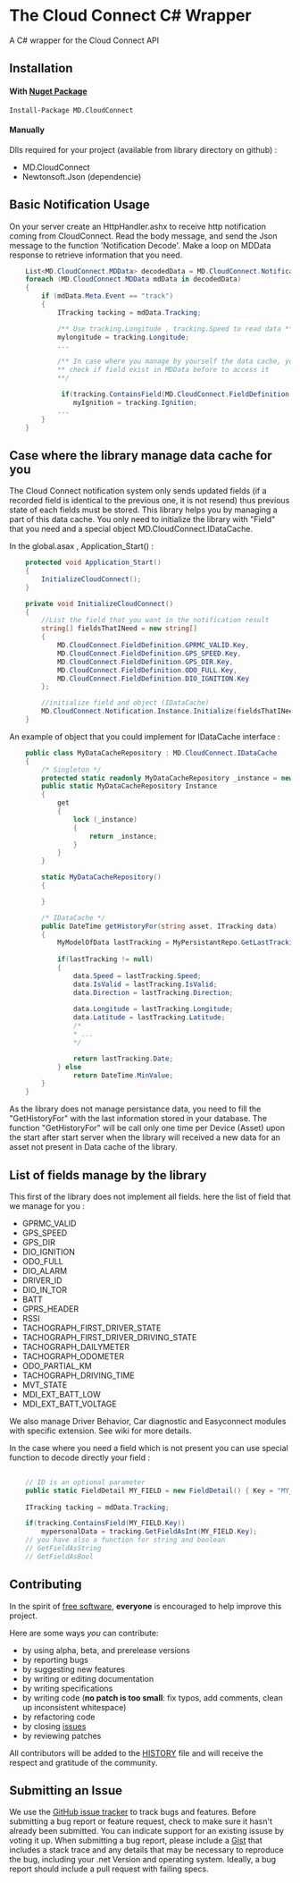 The Cloud Connect C# Wrapper
==========================

A C# wrapper for the Cloud Connect API

Installation
------------
#### With [Nuget Package](http://nuget.org/packages/MD.CloudConnect)
    
    Install-Package MD.CloudConnect

#### Manually
	
Dlls required for your project (available from library directory on github) : 
* MD.CloudConnect
* Newtonsoft.Json (dependencie)

Basic Notification Usage
-----

On your server create an HttpHandler.ashx to receive http notification coming from CloudConnect. Read the body message, and send the Json message to the function 'Notification Decode'. Make a loop on MDData response to retrieve information that you need.
```csharp
	List<MD.CloudConnect.MDData> decodedData = MD.CloudConnect.Notification.Instance.Decode(jsonData);
	foreach (MD.CloudConnect.MDData mdData in decodedData)
    {
        if (mdData.Meta.Event == "track")
        {
            ITracking tacking = mdData.Tracking;

            /** Use tracking.Longitude , tracking.Speed to read data **/
            mylongitude = tracking.Longitude;
            ...

            /** In case where you manage by yourself the data cache, you must
            ** check if field exist in MDData before to access it
            **/

             if(tracking.ContainsField(MD.CloudConnect.FieldDefinition.DIO_IGNITION.Key))   
                myIgnition = tracking.Ignition;
            ...
        }
    }
```

## Case where the library manage data cache for you

The Cloud Connect notification system only sends updated fields (if a recorded field is identical to the previous one, it is not resend) thus previous state of each fields must be stored. This library helps you by  managing a part of this data cache. You only need to initialize the library with "Field" that you need and a special object MD.CloudConnect.IDataCache.

In the global.asax , Application_Start() :
```csharp
	protected void Application_Start()
    {
        InitializeCloudConnect();
    }

    private void InitializeCloudConnect()
    {
        //List the field that you want in the notification result
        string[] fieldsThatINeed = new string[]
        {
            MD.CloudConnect.FieldDefinition.GPRMC_VALID.Key,
            MD.CloudConnect.FieldDefinition.GPS_SPEED.Key,
            MD.CloudConnect.FieldDefinition.GPS_DIR.Key,
            MD.CloudConnect.FieldDefinition.ODO_FULL.Key,
            MD.CloudConnect.FieldDefinition.DIO_IGNITION.Key
        };

        //initialize field and object (IDataCache)
        MD.CloudConnect.Notification.Instance.Initialize(fieldsThatINeed, MD.CloudConnect.Example.Tools.MyDataCacheRepository.Instance, true);
    }
```
An example of object that you could  implement for IDataCache interface :

```csharp
	public class MyDataCacheRepository : MD.CloudConnect.IDataCache
    {
    	/* Singleton */
        protected static readonly MyDataCacheRepository _instance = new MyDataCacheRepository();
        public static MyDataCacheRepository Instance
        {
            get
            {
                lock (_instance)
                {
                    return _instance;
                }
            }
        }

        static MyDataCacheRepository()
        {

        }

        /* IDataCache */
        public DateTime getHistoryFor(string asset, ITracking data)
        {
            MyModelOfData lastTracking = MyPersistantRepo.GetLastTrackingDataFor(asset);
            
            if(lastTracking != null)
            {
            	data.Speed = lastTracking.Speed;
            	data.IsValid = lastTracking.IsValid;
            	data.Direction = lastTracking.Direction;
				
                data.Longitude = lastTracking.Longitude;
                data.Latitude = lastTracking.Latitude;
				/*
				* ...
				*/

            	return lastTracking.Date;
            } else
				return DateTime.MinValue;
        }
    }
```    

As the library does not manage persistance data, you need to fill the "GetHistoryFor" with the last information stored in your database.
The function "GetHistoryFor" will be call only one time per Device (Asset) upon the start after start server when the library
will received a new data for an asset not present in Data cache of the library.

List of fields manage by the library
------------
This first of the library does not implement all fields. here the list of field that we manage for you :
* GPRMC_VALID
* GPS_SPEED
* GPS_DIR
* DIO_IGNITION
* ODO_FULL
* DIO_ALARM
* DRIVER_ID
* DIO_IN_TOR
* BATT
* GPRS_HEADER
* RSSI
* TACHOGRAPH_FIRST_DRIVER_STATE
* TACHOGRAPH_FIRST_DRIVER_DRIVING_STATE
* TACHOGRAPH_DAILYMETER
* TACHOGRAPH_ODOMETER
* ODO_PARTIAL_KM
* TACHOGRAPH_DRIVING_TIME
* MVT_STATE
* MDI_EXT_BATT_LOW
* MDI_EXT_BATT_VOLTAGE

We also manage Driver Behavior, Car diagnostic and Easyconnect modules with specific extension. See wiki for more details.

In the case where you need a field which is not present you can use special function to decode directly your field : 
```csharp
    
    // ID is an optional parameter
    public static FieldDetail MY_FIELD = new FieldDetail() { Key = "MY_FIELD", Id = 212 };
    
    ITracking tacking = mdData.Tracking;

    if(tracking.ContainsField(MY_FIELD.Key))
        mypersonalData = tracking.GetFieldAsInt(MY_FIELD.Key);
    // you have also a function for string and boolean
    // GetFieldAsString
    // GetFieldAsBool
``` 

Contributing
------------
In the spirit of [free software](http://www.fsf.org/licensing/essays/free-sw.html), **everyone** is encouraged to help improve this project.

Here are some ways *you* can contribute:

* by using alpha, beta, and prerelease versions
* by reporting bugs
* by suggesting new features
* by writing or editing documentation
* by writing specifications
* by writing code (**no patch is too small**: fix typos, add comments, clean up inconsistent whitespace)
* by refactoring code
* by closing [issues](http://github.com/mobile-devices/cloudconnect_dotnet_client/issues)
* by reviewing patches

All contributors will be added to the [HISTORY](https://github.com/mobile-devices/cloud_connect_dotnet_client/blob/master/HISTORY.md)
file and will receive the respect and gratitude of the community.

Submitting an Issue
-------------------
We use the [GitHub issue tracker](http://github.com/mobile-devices/cloudconnect_dotnet_client/issues) to track bugs and
features. Before submitting a bug report or feature request, check to make sure it hasn't already
been submitted. You can indicate support for an existing issuse by voting it up. When submitting a
bug report, please include a [Gist](http://gist.github.com/) that includes a stack trace and any
details that may be necessary to reproduce the bug, including your .net Version and
operating system. Ideally, a bug report should include a pull request with failing specs.